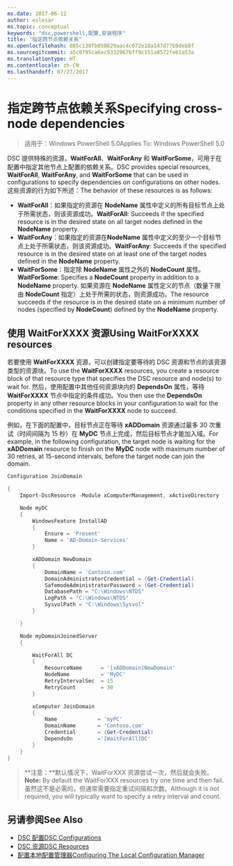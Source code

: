 ```yaml
---
ms.date: 2017-06-12
author: eslesar
ms.topic: conceptual
keywords: "dsc,powershell,配置,安装程序"
title: "指定跨节点依赖关系"
ms.openlocfilehash: 885c130fb050629aac4c072e18a147d77b9deb8f
ms.sourcegitcommit: a5c0795ca6ec9332967bff9c151a8572feb1a53a
ms.translationtype: HT
ms.contentlocale: zh-CN
ms.lasthandoff: 07/27/2017
---
```

# <a name="specifying-cross-node-dependencies"></a><span data-ttu-id="42d5a-103">指定跨节点依赖关系</span><span class="sxs-lookup"><span data-stu-id="42d5a-103">Specifying cross-node dependencies</span></span>

> <span data-ttu-id="42d5a-104">适用于：Windows PowerShell 5.0</span><span class="sxs-lookup"><span data-stu-id="42d5a-104">Applies To: Windows PowerShell 5.0</span></span>

<span data-ttu-id="42d5a-105">DSC 提供特殊的资源，**WaitForAll**、**WaitForAny** 和 **WaitForSome**，可用于在配置中指定其他节点上配置的依赖关系。</span><span class="sxs-lookup"><span data-stu-id="42d5a-105">DSC provides special resources, **WaitForAll**, **WaitForAny**, and **WaitForSome** that can be used in configurations to specify dependencies on configurations on other nodes.</span></span> <span data-ttu-id="42d5a-106">这些资源的行为如下所述：</span><span class="sxs-lookup"><span data-stu-id="42d5a-106">The behavior of these resources is as follows:</span></span>

* <span data-ttu-id="42d5a-107">**WaitForAll**：如果指定的资源在 **NodeName** 属性中定义的所有目标节点上处于所需状态，则该资源成功。</span><span class="sxs-lookup"><span data-stu-id="42d5a-107">**WaitForAll**: Succeeds if the specified resource is in the desired state on all target nodes defined in the **NodeName** property.</span></span>
* <span data-ttu-id="42d5a-108">**WaitForAny**：如果指定的资源在**NodeName** 属性中定义的至少一个目标节点上处于所需状态，则该资源成功。</span><span class="sxs-lookup"><span data-stu-id="42d5a-108">**WaitForAny**: Succeeds if the specified resource is in the desired state on at least one of the target nodes defined in the **NodeName** property.</span></span>
* <span data-ttu-id="42d5a-109">**WaitForSome**：指定除 **NodeName** 属性之外的 **NodeCount** 属性。</span><span class="sxs-lookup"><span data-stu-id="42d5a-109">**WaitForSome**: Specifies a **NodeCount** property in addition to a **NodeName** property.</span></span> <span data-ttu-id="42d5a-110">如果资源在 **NodeName** 属性定义的节点（数量下限由 **NodeCount** 指定）上处于所需的状态，则资源成功。</span><span class="sxs-lookup"><span data-stu-id="42d5a-110">The resource succeeds if the resource is in the desired state on a minimum number of nodes (specified by **NodeCount**) defined by the **NodeName** property.</span></span> 

## <a name="using-waitforxxxx-resources"></a><span data-ttu-id="42d5a-111">使用 WaitForXXXX 资源</span><span class="sxs-lookup"><span data-stu-id="42d5a-111">Using WaitForXXXX resources</span></span>

<span data-ttu-id="42d5a-112">若要使用 **WaitForXXXX** 资源，可以创建指定要等待的 DSC 资源和节点的该资源类型的资源块。</span><span class="sxs-lookup"><span data-stu-id="42d5a-112">To use the **WaitForXXXX** resources, you create a resource block of that resource type that specifies the DSC resource and node(s) to wait for.</span></span> <span data-ttu-id="42d5a-113">然后，使用配置中其他任何资源块内的 **DependsOn** 属性，等待 **WaitForXXXX** 节点中指定的条件成功。</span><span class="sxs-lookup"><span data-stu-id="42d5a-113">You then use the **DependsOn** property in any other resource blocks in your configuration to wait for the conditions specified in the **WaitForXXXX** node to succeed.</span></span>

<span data-ttu-id="42d5a-114">例如，在下面的配置中，目标节点正在等待 **xADDomain** 资源通过最多 30 次重试（时间间隔为 15 秒）在 **MyDC** 节点上完成，然后目标节点才能加入域。</span><span class="sxs-lookup"><span data-stu-id="42d5a-114">For example, in the following configuration, the target node is waiting for the **xADDomain** resource to finish on the **MyDC** node with maximum number of 30 retries, at 15-second intervals, before the target node can join the domain.</span></span>

```powershell
Configuration JoinDomain

{
    Import-DscResource -Module xComputerManagement, xActiveDirectory

    Node myDC
    {
        WindowsFeature InstallAD
        {
            Ensure = 'Present' 
            Name = 'AD-Domain-Services' 
        }

        xADDomain NewDomain 
        { 
            DomainName = 'Contoso.com'            
            DomainAdministratorCredential = (Get-Credential)
            SafemodeAdministratorPassword = (Get-Credential)
            DatabasePath = "C:\Windows\NTDS"
            LogPath = "C:\Windows\NTDS"
            SysvolPath = "C:\Windows\Sysvol"
        }

    }

    Node myDomainJoinedServer
    {

        WaitForAll DC
        {
            ResourceName      = '[xADDomain]NewDomain'
            NodeName          = 'MyDC'
            RetryIntervalSec  = 15
            RetryCount        = 30
        }

        xComputer JoinDomain
        {
            Name             = 'myPC'
            DomainName       = 'Contoso.com'
            Credential       = (Get-Credential)
            DependsOn        ='[WaitForAll]DC'
        }
    }
}
```

><span data-ttu-id="42d5a-115">**注意：**默认情况下，WaitForXXX 资源尝试一次，然后就会失败。</span><span class="sxs-lookup"><span data-stu-id="42d5a-115">**Note:** By default the WaitForXXX resources try one time and then fail.</span></span> <span data-ttu-id="42d5a-116">虽然这不是必需的，但通常需要指定重试间隔和次数。</span><span class="sxs-lookup"><span data-stu-id="42d5a-116">Although it is not required, you will typically want to specify a retry interval and count.</span></span>

## <a name="see-also"></a><span data-ttu-id="42d5a-117">另请参阅</span><span class="sxs-lookup"><span data-stu-id="42d5a-117">See Also</span></span>
* [<span data-ttu-id="42d5a-118">DSC 配置</span><span class="sxs-lookup"><span data-stu-id="42d5a-118">DSC Configurations</span></span>](configurations.md)
* [<span data-ttu-id="42d5a-119">DSC 资源</span><span class="sxs-lookup"><span data-stu-id="42d5a-119">DSC Resources</span></span>](resources.md)
* [<span data-ttu-id="42d5a-120">配置本地配置管理器</span><span class="sxs-lookup"><span data-stu-id="42d5a-120">Configuring The Local Configuration Manager</span></span>](metaConfig.md)


